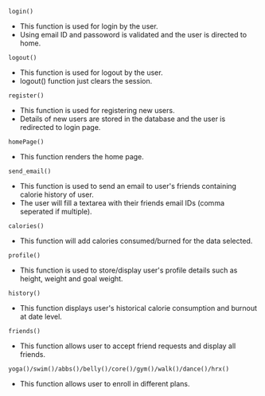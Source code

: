 `login()`
- This function is used for login by the user.
- Using email ID and passoword is validated and the user is directed to home.

`logout()`
- This function is used for logout by the user.
- logout() function just clears the session.

`register()`
- This function is used for registering new users.
- Details of new users are stored in the database and the user is redirected to login page.

`homePage()`
- This function renders the home page.

`send_email()`
- This function is used to send an email to user's friends containing calorie history of user.
- The user will fill a textarea with their friends email IDs (comma seperated if multiple).

`calories()`
- This function will add calories consumed/burned for the data selected.

`profile()`
- This function is used to store/display user's profile details such as height, weight and goal weight.

`history()`
- This function displays user's historical calorie consumption and burnout at date level.

`friends()`
- This function allows user to accept friend requests and display all friends.

`yoga()/swim()/abbs()/belly()/core()/gym()/walk()/dance()/hrx()`
- This function allows user to enroll in different plans.
